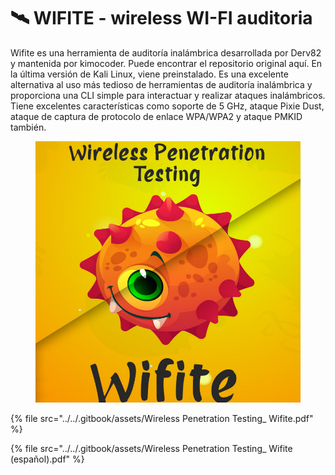 # 🛰️ WIFITE - wireless WI-FI auditoria

Wifite es una herramienta de auditoría inalámbrica desarrollada por Derv82 y mantenida por kimocoder. Puede encontrar el repositorio original aquí. En la última versión de Kali Linux, viene preinstalado. Es una excelente alternativa al uso más tedioso de herramientas de auditoría inalámbrica y proporciona una CLI simple para interactuar y realizar ataques inalámbricos. Tiene excelentes características como soporte de 5 GHz, ataque Pixie Dust, ataque de captura de protocolo de enlace WPA/WPA2 y ataque PMKID también.

<figure><img src="../../.gitbook/assets/Wireless-Penetration-Testing_-Wifite-pdf.png" alt=""><figcaption></figcaption></figure>



{% file src="../../.gitbook/assets/Wireless Penetration Testing_ Wifite.pdf" %}



{% file src="../../.gitbook/assets/Wireless Penetration Testing_ Wifite (español).pdf" %}
